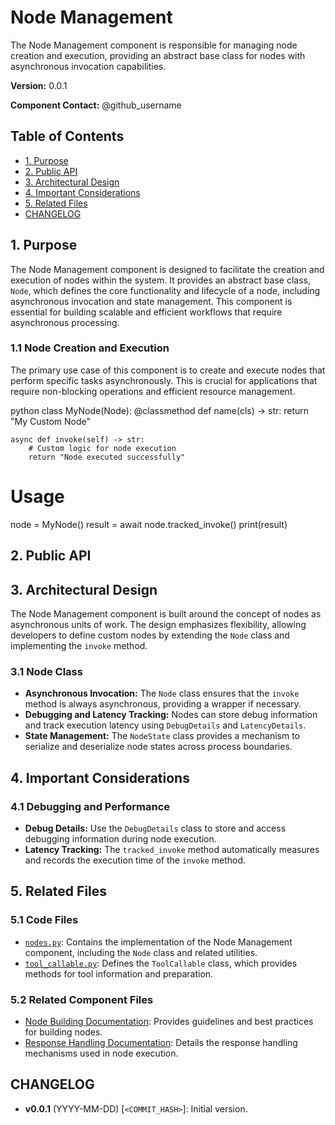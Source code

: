# Node Management

The Node Management component is responsible for managing node creation and execution, providing an abstract base class for nodes with asynchronous invocation capabilities.

**Version:** 0.0.1

**Component Contact:** @github_username

## Table of Contents

- [1. Purpose](#1-purpose)
- [2. Public API](#2-public-api)
- [3. Architectural Design](#3-architectural-design)
- [4. Important Considerations](#4-important-considerations)
- [5. Related Files](#5-related-files)
- [CHANGELOG](#changelog)

## 1. Purpose

The Node Management component is designed to facilitate the creation and execution of nodes within the system. It provides an abstract base class, `Node`, which defines the core functionality and lifecycle of a node, including asynchronous invocation and state management. This component is essential for building scalable and efficient workflows that require asynchronous processing.

### 1.1 Node Creation and Execution

The primary use case of this component is to create and execute nodes that perform specific tasks asynchronously. This is crucial for applications that require non-blocking operations and efficient resource management.

python
class MyNode(Node):
    @classmethod
    def name(cls) -> str:
        return "My Custom Node"

    async def invoke(self) -> str:
        # Custom logic for node execution
        return "Node executed successfully"

# Usage
node = MyNode()
result = await node.tracked_invoke()
print(result)


## 2. Public API



## 3. Architectural Design

The Node Management component is built around the concept of nodes as asynchronous units of work. The design emphasizes flexibility, allowing developers to define custom nodes by extending the `Node` class and implementing the `invoke` method.

### 3.1 Node Class

- **Asynchronous Invocation:** The `Node` class ensures that the `invoke` method is always asynchronous, providing a wrapper if necessary.
- **Debugging and Latency Tracking:** Nodes can store debug information and track execution latency using `DebugDetails` and `LatencyDetails`.
- **State Management:** The `NodeState` class provides a mechanism to serialize and deserialize node states across process boundaries.

## 4. Important Considerations

### 4.1 Debugging and Performance

- **Debug Details:** Use the `DebugDetails` class to store and access debugging information during node execution.
- **Latency Tracking:** The `tracked_invoke` method automatically measures and records the execution time of the `invoke` method.

## 5. Related Files

### 5.1 Code Files

- [`nodes.py`](../packages/railtracks/src/railtracks/nodes/nodes.py): Contains the implementation of the Node Management component, including the `Node` class and related utilities.
- [`tool_callable.py`](../packages/railtracks/src/railtracks/nodes/tool_callable.py): Defines the `ToolCallable` class, which provides methods for tool information and preparation.

### 5.2 Related Component Files

- [Node Building Documentation](../docs/components/node_building.md): Provides guidelines and best practices for building nodes.
- [Response Handling Documentation](../docs/components/response_handling.md): Details the response handling mechanisms used in node execution.

## CHANGELOG

- **v0.0.1** (YYYY-MM-DD) [`<COMMIT_HASH>`]: Initial version.
